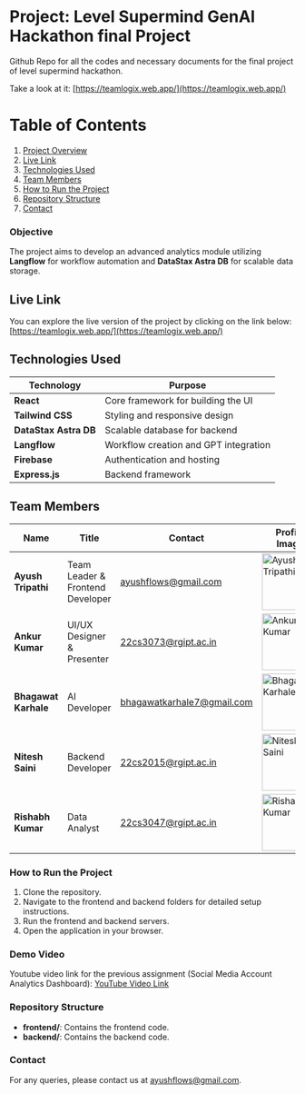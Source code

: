 # Project: Level Supermind GenAI Hackathon final Project

Github Repo for all the codes and necessary documents for the final project of level supermind hackathon.

Take a look at it: [https://teamlogix.web.app/](https://teamlogix.web.app/)

# Table of Contents

1. [Project Overview](#objective)
2. [Live Link](#live-link)
3. [Technologies Used](#technologies-used)
4. [Team Members](#team-members)
5. [How to Run the Project](#how-to-run-the-project)
6. [Repository Structure](#repository-structure)
7. [Contact](#contact)



### Objective
The project aims to develop an advanced analytics module utilizing **Langflow** for workflow automation and **DataStax Astra DB** for scalable data storage.



## **Live Link**
You can explore the live version of the project by clicking on the link below:
[https://teamlogix.web.app/](https://teamlogix.web.app/)


## **Technologies Used**
| Technology                  | Purpose                              |
|------------------------------|--------------------------------------|
| **React**                   | Core framework for building the UI  |
| **Tailwind CSS**            | Styling and responsive design       |
| **DataStax Astra DB**       | Scalable database for backend       |
| **Langflow**                | Workflow creation and GPT integration|
| **Firebase**                | Authentication and hosting          |
| **Express.js**              | Backend framework                   |


## **Team Members**
| Name               | Title                      | Contact                        | Profile Image |
|---------------------|----------------------------|--------------------------------|---------------|
| **Ayush Tripathi**  | Team Leader & Frontend Developer | [ayushflows@gmail.com](mailto:ayushflows@gmail.com) | <img src="https://avatars.githubusercontent.com/u/124663413?s=400&u=76f022cb34ee30b47d3b7bc4c911e6f40ee4b731&v=4" alt="Ayush Tripathi" width="100px" /> |
| **Ankur Kumar**     | UI/UX Designer & Presenter | [22cs3073@rgipt.ac.in](mailto:22cs3073@rgipt.ac.in) | <img src="https://avatars.githubusercontent.com/u/128875232?v=4" alt="Ankur Kumar" width="100px" /> |
| **Bhagawat Karhale**| AI Developer              | [bhagawatkarhale7@gmail.com](mailto:bhagawatkarhale7@gmail.com) | <img src="https://avatars.githubusercontent.com/u/145754489?v=4" alt="Bhagawat Karhale" width="100px" /> |
| **Nitesh Saini**    | Backend Developer          | [22cs2015@rgipt.ac.in](mailto:22cs2015@rgipt.ac.in) | <img src="https://avatars.githubusercontent.com/u/139841989?v=4" alt="Nitesh Saini" width="100px" /> |
| **Rishabh Kumar**   | Data Analyst               | [22cs3047@rgipt.ac.in](mailto:22cs3047@rgipt.ac.in) | <img src="https://avatars.githubusercontent.com/u/142030870?v=4" alt="Rishabh Kumar" width="100px" /> |


### How to Run the Project
1. Clone the repository.
2. Navigate to the frontend and backend folders for detailed setup instructions.
3. Run the frontend and backend servers.
4. Open the application in your browser.

### Demo Video
Youtube video link for the previous assignment (Social Media Account Analytics Dashboard): [YouTube Video Link](https://youtu.be/bFse-Gn8jkg?si=q31WrmU92XjDS1lU)

### Repository Structure
- **frontend/**: Contains the frontend code.
- **backend/**: Contains the backend code.

### Contact
For any queries, please contact us at [ayushflows@gmail.com](mailto:ayushflows@gmail.com).

